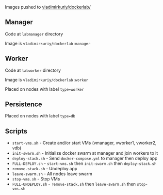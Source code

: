 Images pushed to [vladimirkuriy/dockerlab/](https://hub.docker.com/r/vladimirkuriy/dockerlab/)


## Manager

Code at `labmanager` directory

Image is `vladimirkuriy/dockerlab:manager`

## Worker

Code at `labworker` directory

Image is `vladimirkuriy/dockerlab:worker`

Placed on nodes with label `type=worker`

## Persistence

Placed on nodes with label `type=db`

## Scripts

* `start-vms.sh` - Create and/or start VMs (vmanager, vworker1, vworker2, vdb)
* `init-swarm.sh` - Initialize docker swarm at manager and join workers to it
* `deploy-stack.sh` - Send `docker-compose.yml` to manager then deploy app
* `FULL-DEPLOY.sh` - `start-vms.sh` then `init-swarm.sh` then `deploy-stack.sh`
* `remove-stack.sh` - Undeploy app
* `leave-swarm.sh` - All nodes leave swarm
* `stop-vms.sh` - Stop VMs
* `FULL-UNDEPLOY.sh` - `remove-stack.sh` then `leave-swarm.sh` then `stop-vms.sh`